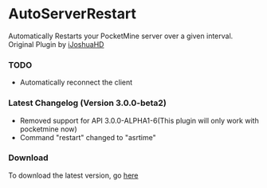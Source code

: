 # AutoServerRestart
Automatically Restarts your PocketMine server over a given interval.
Original Plugin by [iJoshuaHD](https://github.com/iJoshuaHD)

### TODO
- Automatically reconnect the client

### Latest Changelog (Version 3.0.0-beta2)
- Removed support for API 3.0.0-ALPHA1-6(This plugin will only work with pocketmine now)
- Command "restart" changed to "asrtime"

### Download
To download the latest version, go [here](https://github.com/LeronDoesGM/AutoServerRestart/releases)